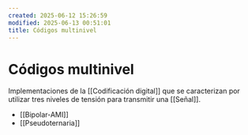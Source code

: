 ```yaml
---
created: 2025-06-12 15:26:59
modified: 2025-06-13 00:51:01
title: Códigos multinivel
---
```


# Códigos multinivel

Implementaciones de la [[Codificación digital]] que se caracterizan por utilizar tres niveles de tensión para transmitir una [[Señal]].

- [[Bipolar-AMI]]
- [[Pseudoternaria]]
